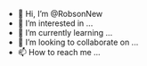 - 👋 Hi, I’m @RobsonNew
- 👀 I’m interested in ...
- 🌱 I’m currently learning ...
- 💞️ I’m looking to collaborate on ...
- 📫 How to reach me ...

<!---
RobsonNew/RobsonNew is a ✨ special ✨ repository because its `README.md` (this file) appears on your GitHub profile.
You can click the Preview link to take a look at your changes.
--->
